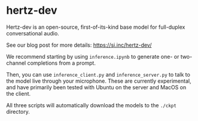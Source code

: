 # hertz-dev

Hertz-dev is an open-source, first-of-its-kind base model for full-duplex conversational audio.

See our blog post for more details: https://si.inc/hertz-dev/

We recommend starting by using `inference.ipynb` to generate one- or two-channel completions from a prompt.

Then, you can use `inference_client.py` and `inference_server.py` to talk to the model live through your microphone.
These are currently experimental, and have primarily been tested with Ubuntu on the server and MacOS on the client.

All three scripts will automatically download the models to the `./ckpt` directory.